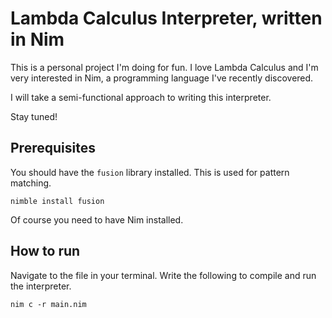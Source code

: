 # Lambda Calculus Interpreter, written in Nim
This is a personal project I'm doing for fun. I love Lambda Calculus and I'm very interested in Nim, a programming language I've recently discovered.

I will take a semi-functional approach to writing this interpreter.

Stay tuned!

## Prerequisites
You should have the `fusion` library installed. This is used for pattern matching.
```
nimble install fusion
```

Of course you need to have Nim installed.

## How to run
Navigate to the file in your terminal. Write the following to compile and run the interpreter.
```
nim c -r main.nim 
```